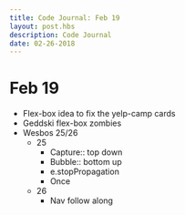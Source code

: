 ```yaml
---
title: Code Journal: Feb 19
layout: post.hbs
description: Code Journal
date: 02-26-2018
---
```


# Feb 19

- Flex-box idea to fix the yelp-camp cards
- Geddski flex-box zombies
- Wesbos 25/26
  - 25
    - Capture:: top down
    - Bubble:: bottom up
    - e.stopPropagation
    - Once
  - 26
    - Nav follow along